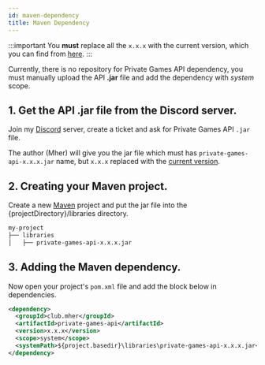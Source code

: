 ```yaml
---
id: maven-dependency
title: Maven Dependency
---
```


:::important
You **must** replace all the `x.x.x` with the current version, which you can find from [here](https://api.polymart.org/v1/getResourceInfoSimple/?resource_id=1620&key=version).
:::

Currently, there is no repository for Private Games API dependency, you must manually upload the API **.jar** file and add the dependency with *system* scope.

## 1. Get the API .jar file from the Discord server.

Join my [Discord](https://mher.club/discord) server, create a ticket and ask for Private Games API `.jar` file.

The author (Mher) will give you the jar file which must has `private-games-api-x.x.x.jar` name, but `x.x.x` replaced with the [current version](https://api.polymart.org/v1/getResourceInfoSimple/?resource_id=1620&key=version).

## 2. Creating your Maven project.

Create a new [Maven](https://maven.apache.org/) project and put the jar file into the {projectDirectory}/libraries directory.

```bash
my-project
├── libraries
│   ├── private-games-api-x.x.x.jar
```

## 3. Adding the Maven dependency.

Now open your project's `pom.xml` file and add the block below in dependencies.

```xml
<dependency>
  <groupId>club.mher</groupId>
  <artifactId>private-games-api</artifactId>
  <version>x.x.x</version>
  <scope>system</scope>
  <systemPath>${project.basedir}\libraries\private-games-api-x.x.x.jar</systemPath>
</dependency>
```